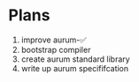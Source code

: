 # Plans
1. improve aurum-✅
2. bootstrap compiler
3. create aurum standard library
4. write up aurum specififcation
